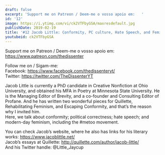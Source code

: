 ```yaml
---
draft: false
excerpt: 'Support me on Patreon / Deem-me o vosso apoio em:   '
id: '12'
image: https://i.ytimg.com/vi/ck2VTFbyGSA/maxresdefault.jpg
publishDate: 2019-02-19
title: '#12 Jacob Little: Conformity, PC culture, Hate Speech, and Feminism'
youtubeid: ck2VTFbyGSA
---
```

Support me on Patreon / Deem-me o vosso apoio em:   
https://www.patreon.com/thedissenter

Follow me on / Sigam-me:  
Facebook: https://www.facebook.com/thedissenteryt/  
Twitter: https://twitter.com/TheDissenterYT

Jacob Little is currently a PhD candidate in Creative Nonfiction at Ohio University, and obtained his MFA in Poetry at Minnesota State University. He is the Managing Editor of Brevity, and a co-founder and Consulting Editor of Profane. And he has written two wonderful pieces for Quillette, Rehabilitating Feminism, and Escaping Conformity, and that’s the reason why I invited him.  
Here, we talk about conformity; political correctness; hate speech; and modern-day feminism, including the #metoo movement.

You can check Jacob’s website, where he also has links for his literary works: https://www.jacoblittle.net/  
Jacob’s essays at Quillette: http://quillette.com/author/jacob-little/  
And his Twitter handle: @Little_Jaycup